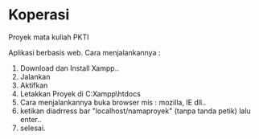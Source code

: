 Koperasi
========
Proyek mata kuliah PKTI

Aplikasi berbasis web.
Cara menjalankannya :
1. Download dan Install Xampp..
2. Jalankan
3. Aktifkan
4. Letakkan Proyek di C:Xampp\htdocs
5. Cara menjalankannya buka browser mis : mozilla, IE dll..
6. ketikan diadrress bar "localhost/namaproyek" (tanpa tanda petik) lalu enter.. 
7. selesai.
